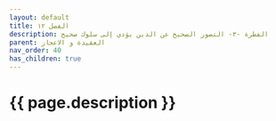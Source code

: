 ```yaml
---
layout: default
title: الفصل ١٢
description: الفطرة -٣- التصور الصحيح عن الدين يؤدي إلى سلوك صحيح
parent: العقيدة و الاعجاز
nav_order: 40
has_children: true
---
```


# {{ page.description }}

